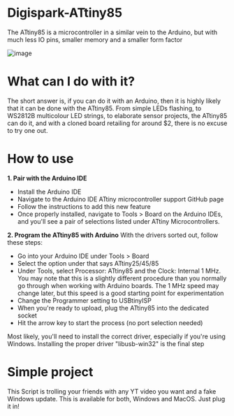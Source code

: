 # Digispark-ATtiny85
The ATtiny85 is a microcontroller in a similar vein to the Arduino, but with much less IO pins, smaller memory and a smaller form factor

![image](https://user-images.githubusercontent.com/83519387/141671925-7821b8c8-eb35-42a3-b0bf-92c9fe209867.png)

# What can I do with it?
 The short answer is, if you can do it with an Arduino, then it is highly likely that it can be done with the ATtiny85. From simple LEDs flashing, to WS2812B multicolour LED strings, to elaborate sensor projects, the ATtiny85 can do it, and with a cloned board retailing for around $2, there is no excuse to try one out.
# How to use
**1. Pair with the Arduino IDE**
  - Install the Arduino IDE
  - Navigate to the Arduino IDE ATtiny microcontroller support GitHub page
  - Follow the instructions to add this new feature 
  - Once properly installed, navigate to Tools > Board on the Arduino IDEs, and you'll see a pair of selections listed under ATtiny Microcontrollers.
 
 **2. Program the ATtiny85 with Arduino**
With the drivers sorted out, follow these steps:

- Go into your Arduino IDE under Tools > Board
- Select the option under that says ATtiny25/45/85
- Under Tools, select Processor: ATtiny85 and the Clock: Internal 1 MHz. You may note that this is a slightly different procedure than you normally go through when working with Arduino boards. The 1 MHz speed may change later, but this speed is a good starting point for experimentation
- Change the Programmer setting to USBtinyISP
- When you're ready to upload, plug the ATtiny85 into the dedicated socket
- Hit the arrow key to start the process (no port selection needed)

Most likely, you'll need to install the correct driver, especially if you're using Windows. Installing the proper driver "libusb-win32" is the final step

# Simple project
This Script is trolling your friends with any YT video you want and a fake Windows update. 
This is available for both, Windows and MacOS. Just plug it in!
